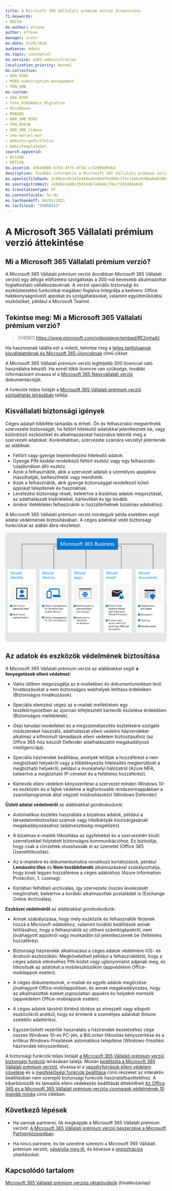 ```yaml
---
title: A Microsoft 365 Vállalati prémium verzió áttekintése
f1.keywords:
- NOCSH
ms.author: efrene
author: efrene
manager: scotv
ms.date: 9/20/2018
audience: Admin
ms.topic: conceptual
ms.service: o365-administration
localization_priority: Normal
ms.collection:
- Adm_O365
- M365-subscription-management
- TRN_SMB
ms.custom:
- Adm_O365
- Core_O365Admin_Migration
- MiniMaven
- MSB365
- OKR_SMB_M365
- TRN_M365B
- OKR_SMB_Videos
- seo-marvel-mar
- AdminSurgePortfolio
- AdminTemplateSet
search.appverid:
- BCS160
- MET150
ms.assetid: 496e690b-b75d-4ff5-bf34-cc32905d0364
description: További információ a Microsoft 365 Vállalati prémium verzióról, az Office-appokat és a kiberveszélyforrásokkal szembeni speciális védelmet tartalmazó előfizetési szolgáltatásról.
ms.openlocfilehash: 3c90cec65147e448ea01884f03d80c7f3c116ba938ba0a8106211806ed4baa53
ms.sourcegitcommit: a1b66e1e80c25d14d67a9b46c79ec7245d88e045
ms.translationtype: HT
ms.contentlocale: hu-HU
ms.lasthandoff: 08/05/2021
ms.locfileid: "53856523"
---
```

# <a name="overview-of-microsoft-365-business-premium"></a>A Microsoft 365 Vállalati prémium verzió áttekintése

## <a name="what-is-microsoft-365-business-premium"></a>Mi a Microsoft 365 Vállalati prémium verzió?

A Microsoft 365 Vállalati prémium verzió (korábban Microsoft 365 Vállalati verzió) egy átfogó előfizetési szolgáltatás a 300-nál kevesebb alkalmazottat foglalkoztató vállalkozásoknak. A verzió speciális biztonsági és eszközkezelési funkciókat magában foglalva integrálja a kedvenc Office hatékonyságnövelő appokat és szolgáltatásokat, valamint együttműködési eszközöket, például a Microsoft Teamst.

## <a name="watch-what-is-microsoft-365-business-premium"></a>Tekintse meg: Mi a Microsoft 365 Vállalati prémium verzió?

> [!VIDEO https://www.microsoft.com/videoplayer/embed/RE2mhaA]

Ha hasznosnak találta ezt a videót, tekintse meg a [teljes tanfolyamok kisvállalatoknak és Microsoft 365-újoncoknak](../business-video/index.yml) című cikket.

A Microsoft 365 Vállalati prémium verzió legfeljebb 300 licenccel való használatra készült. Ha ennél több licencre van szüksége, további információért olvassa el a [Microsoft 365 Nagyvállalati verzió](../enterprise/index.yml) dokumentációját.

A funkciók teljes listáját a [Microsoft 365 Vállalati prémium verzió szolgáltatás leírásában](/office365/servicedescriptions/microsoft-365-service-descriptions/microsoft-365-business-service-description) találja.

## <a name="small-business-security-needs"></a>Kisvállalati biztonsági igények

Céges adatait többféle támadás is érheti. Ön és felhasználói megsérthetik szervezete biztonságát, ha feltört hitelesítő adatokkal jelentkeznek be, vagy különböző eszközöket és alkalmazásokat használva tekintik meg a szervezeti adatokat. Konkrétabban, szervezete számára veszélyt jelentenek az alábbiak:

- Feltört vagy gyenge bejelentkezési hitelesítő adatok.
- Gyenge PIN-kóddal rendelkező feltört eszköz vagy egy felhasználó tulajdonában álló eszköz.
- Azok a felhasználók, akik a szervezet adatait a személyes appjaikra másolhatják, beilleszthetik vagy menthetik.
- Azok a felhasználók, akik gyenge biztonsággal rendelkező külső appokat telepítenek és használnak.
- Levelezési biztonsági rések, beleértve a bizalmas adatok megosztását, az adathalászati kísérleteket, kártevőket és így tovább.
- Amikor illetéktelen felhasználók is hozzáférhetnek bizalmas adatokhoz.

A Microsoft 365 Vállalati prémium verzió mindegyik példa esetében segít adatai védelmének biztosításában. A céges adatokat védő biztonsági funkciókat az alábbi ábra részletezi.

![Az ábrán látható, hogy miként védi cégét a Microsoft 365 Vállalati prémium verzió.](../media/m365businessvalueadd.png)

## <a name="how-your-data-and-devices-are-protected"></a>Az adatok és eszközök védelmének biztosítása

A Microsoft 365 Vállalati prémium verzió az alábbiakkal segíti **a fenyegetések elleni védelmet**:

- Valós időben megvizsgálja az e-mailekben és dokumentumokban levő hivatkozásokat a nem biztonságos webhelyek letiltása érdekében (Biztonságos hivatkozások).

- Speciális elemzést végez az e-mailek mellékletein egy tesztkörnyezetben az újonnan kifejlesztett kártevők észlelése érdekében (Biztonságos mellékletek).

- Gépi tanulási modelleket és a megszemélyesítés észlelésére szolgáló módszereket használó, adathalászat elleni védelmi házirendeket alkalmaz a kifinomult támadások elleni védelem biztosításához (az Office 365-höz készült Defender adathalászatot megakadályozó intelligenciája).

- Speciális házirendek beállítása, amelyek letiltják a hozzáférést a nem megbízható helyekről vagy a többtényezős hitelesítés megkerülését a megbízható helyekről, például a munkahelyi hálózatról (Azure MFA, beleértve a megbízható IP-címeket és a feltételes hozzáférést).

- Kártevők elleni védelem kényszerítése a szervezet minden Windows 10-es eszközén és a fájlok védelme a legfontosabb rendszermappákban a zsarolóprogramok által végzett módosításoktól (Windows Defender)

**Üzleti adatai védelméről** az alábbiakkal gondoskodunk:

- Automatikus észlelés használata a bizalmas adatok, például a társadalombiztosítási számok vagy hitelkártyák kiszivárgásának megakadályozásához (adatveszteség-megelőzés).

- A bizalmas e-mailek titkosítása az ügyfelekkel és a szervezetén kívüli személyekkel folytatott biztonságos kommunikációhoz. Ez biztosítja, hogy csak a címzettek olvashassák el az üzenetet (Office 365 Üzenettitkosítás).

- Az e-mailekre és dokumentumokra vonatkozó korlátozások, például **Lemásolni tilos** és **Nem továbbítandó** alkalmazásával szabályozhatja, hogy kinek legyen hozzáférése a céges adatokhoz (Azure Information Protection, 1. csomag).

- Korlátlan felhőbeli archiválás, így szervezete összes levelezését megőrizheti, beleértve a korábbi alkalmazottak postaládáit is (Exchange Online Archiválás).

**Eszközei védelméről** az alábbiakkal gondoskodunk:

- Annak szabályozása, hogy mely eszközök és felhasználók férjenek hozzá a Microsoft-adatokhoz, valamint további beállítások annak letiltásához, hogy a felhasználók az otthoni számítógépekről, nem jóváhagyott appokról vagy munkaidőn túl jelentkezzenek be (feltételes hozzáférés).

- Biztonsági házirendek alkalmazása a céges adatok védelmére iOS- és Android-eszközökön. Megkövetelheti például a felhasználóktól, hogy a céges adatok eléréséhez PIN-kódot vagy ujjlenyomatot adjanak meg, és titkosítsák az adatokat a mobileszközökön (appvédelem Office-mobilappok esetén).

- A céges dokumentumok, e-mailek és egyéb adatok megőrzése jóváhagyott Office-mobilappokban, és annak megakadályozása, hogy az alkalmazottak ezeket jogosulatlan appokra és helyekre mentsék (appvédelem Office-mobilappok esetén).

- A céges adatok távolról történő törlése az elveszett vagy ellopott eszközökről anélkül, hogy ez érintené a személyes adatokat (Intune szelektív adattörlés).

- Egyszerűsített vezérlők használata a házirendek kezeléséhez cége összes Windows 10-es PC-jén, a BitLocker titkosítás kényszerítése és a kritikus Windows-frissítések automatikus telepítése (Windows-frissítési házirendek kényszerítése).

A biztonsági funkciók teljes listáját [a Microsoft 365 Vállalati prémium verzió biztonsági funkciói](security-features.md) leírásában találja. Miután [beállította a Microsoft 365 Vállalati prémium verziót](set-up.md), olvassa el a [veszélyforrások elleni védelem növelése](increase-threat-protection.md) és a [megfelelőségi funkciók beállítása](set-up-compliance.md) című részeket az interaktív beállításban nem szereplő biztonsági funkciók használatbavételéhez. A kiberbűnözők és támadók elleni védekezés beállítását áttekintheti [Az Office 365 és a Microsoft 365 Vállalati prémium verziós csomagok védelmének 10 legjobb módja](/office365/admin/security-and-compliance/secure-your-business-data) című cikkben.

## <a name="next-steps"></a>Következő lépések

- Ha vannak partnerei, ők megkapják a Microsoft 365 Vállalati prémium verziót: [A Microsoft 365 Vállalati prémium verzió beszerzése a Microsoft Partnerközpontban](get-microsoft-365-business.md).

- Ha nincs partnere, és be szeretné szerezni a Microsoft 365 Vállalati prémium verziót, [vásárolja meg itt,](https://www.microsoft.com/microsoft-365/business) és kövesse a [regisztrációs](sign-up.md) utasításokat.

## <a name="related-content"></a>Kapcsolódó tartalom

[Microsoft 365 Vállalati prémium verziós oktatóvideók](../business-video/index.yml) (hivatkozáslap)
